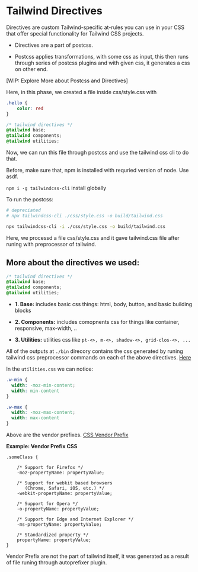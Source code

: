 # Tailwind Directives

Directives are custom Tailwind-specific at-rules you can use in your CSS that offer special functionality for Tailwind CSS projects.

- Directives are a part of postcss.

- Postcss applies transformations, with some css as input, this then runs through series of postcss plugins and with given css, it generates a css on other end.

[WIP: Explore More about Postcss and Directives]

Here, in this phase, we created a file inside css/style.css with

```css
.hello {
    color: red
}

/* tailwind directives */
@tailwind base;
@tailwind components;
@tailwind utilities;
```

Now, we can run this file through postcss and use the tailwind css cli to do that.

Before, make sure that, npm is installed with requried version of node. Use asdf.

``npm i -g tailwindcss-cli`` install globally

To run the postcss:

```sh
# depreciated
# npx tailwindcss-cli ./css/style.css -o build/tailwind.css

npx tailwindcss-cli -i ./css/style.css -o build/tailwind.css
```

Here, we processd a file css/style.css and it gave tailwind.css file after runing with preprocessor of tailwind.


## More about the directives we used:

```css
/* tailwind directives */
@tailwind base;
@tailwind components;
@tailwind utilities;
```

- **1. Base:** includes basic css things: html, body, button, and basic building blocks

- **2. Components:** includes comopnents css for things like container, responsive, max-width, ..

- **3. Utilities:** utilities css like `pt-<>, m-<>, shadow-<>, grid-clos-<>, ...`

All of the outputs at `./bin` direcory contains the css generated by runing tailwind css preprocessor commands on each of the above directives. [Here](./../bin)

In the ``utilities.css`` we can notice:

```css
.w-min {
  width: -moz-min-content;
  width: min-content
}

.w-max {
  width: -moz-max-content;
  width: max-content
}
```

Above are the vendor prefixes. [CSS Vendor Prefix](https://www.geeksforgeeks.org/explain-css-vendor-prefixes/)

**Example: Vendor Prefix CSS**

```
.someClass {

    /* Support for Firefox */
    -moz-propertyName: propertyValue;

    /* Support for webkit based browsers 
       (Chrome, Safari, iOS, etc.) */
    -webkit-propertyName: propertyValue;

    /* Support for Opera */
    -o-propertyName: propertyValue;

    /* Support for Edge and Internet Explorer */
    -ms-propertyName: propertyValue;

    /* Standardized property */
    propertyName: propertyValue;
}
```

Vendor Prefix are not the part of tailwind itself, it was generated as a result of file runing through autoprefixer plugin.
